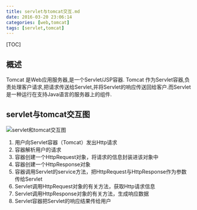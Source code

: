 ```yaml
---
title: servlet与tomcat交互.md
date: 2016-03-20 23:06:14
categories: [web,tomcat]
tags: [servlet,tomcat]
---
```


[TOC]

<!--more-->

## 概述
Tomcat 是Web应用服务器,是一个Servlet/JSP容器. Tomcat 作为Servlet容器,负责处理客户请求,把请求传送给Servlet,并将Servlet的响应传送回给客户.而Servlet是一种运行在支持Java语言的服务器上的组件.


## servlet与tomcat交互图

![servlet和tomcat交互图](http://7xlgbq.com1.z0.glb.clouddn.com/servlet和tomcat交互图.jpg "servlet和tomcat交互图")

1. 用户向Servlet容器（Tomcat）发出Http请求
2. 容器解析用户的请求
3. 容器创建一个HttpRequest对象，将请求的信息封装进该对象中
4. 容器创建一个HttpResponse对象
5. 容器调用Servlet的service方法，把HttpRequest与HttpResponse作为参数传给Servlet
6. Servlet调用HttpRequest对象的有关方法，获取Http请求信息
7. Servlet调用HttpResponse对象的有关方法，生成响应数据
8. Servlet容器把Servlet的响应结果传给用户